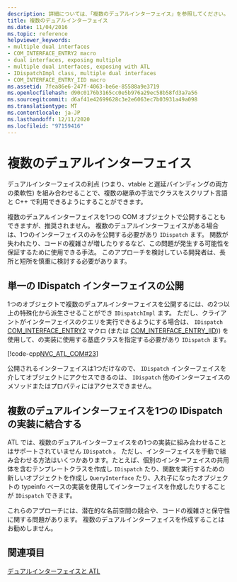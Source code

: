 ```yaml
---
description: 詳細については、「複数のデュアルインターフェイス」を参照してください。
title: 複数のデュアルインターフェイス
ms.date: 11/04/2016
ms.topic: reference
helpviewer_keywords:
- multiple dual interfaces
- COM_INTERFACE_ENTRY2 macro
- dual interfaces, exposing multiple
- multiple dual interfaces, exposing with ATL
- IDispatchImpl class, multiple dual interfaces
- COM_INTERFACE_ENTRY_IID macro
ms.assetid: 7fea86e6-247f-4063-be6e-85588a9e3719
ms.openlocfilehash: d90c0176b3165cc0e5b976a29ec58b58fd3a7a56
ms.sourcegitcommit: d6af41e42699628c3e2e6063ec7b03931a49a098
ms.translationtype: MT
ms.contentlocale: ja-JP
ms.lasthandoff: 12/11/2020
ms.locfileid: "97159416"
---
```

# <a name="multiple-dual-interfaces"></a>複数のデュアルインターフェイス

デュアルインターフェイスの利点 (つまり、vtable と遅延バインディングの両方の柔軟性) を組み合わせることで、複数の継承の手法でクラスをスクリプト言語と C++ で利用できるようにすることができます。

複数のデュアルインターフェイスを1つの COM オブジェクトで公開することもできますが、推奨されません。 複数のデュアルインターフェイスがある場合は、1つのインターフェイスのみを公開する必要があり `IDispatch` ます。 関数が失われたり、コードの複雑さが増したりするなど、この問題が発生する可能性を保証するために使用できる手法。 このアプローチを検討している開発者は、長所と短所を慎重に検討する必要があります。

## <a name="exposing-a-single-idispatch-interface"></a>単一の IDispatch インターフェイスの公開

1つのオブジェクトで複数のデュアルインターフェイスを公開するには、の2つ以上の特殊化から派生させることができ `IDispatchImpl` ます。 ただし、クライアントがインターフェイスのクエリを実行できるようにする場合は、 `IDispatch` [COM_INTERFACE_ENTRY2](reference/com-interface-entry-macros.md#com_interface_entry2) マクロ (または [COM_INTERFACE_ENTRY_IID](reference/com-interface-entry-macros.md#com_interface_entry_iid))) を使用して、の実装に使用する基底クラスを指定する必要があり `IDispatch` ます。

[!code-cpp[NVC_ATL_COM#23](../atl/codesnippet/cpp/multiple-dual-interfaces_1.h)]

公開されるインターフェイスは1つだけなので、 `IDispatch` インターフェイスを介してオブジェクトにアクセスできるのは、 `IDispatch` 他のインターフェイスのメソッドまたはプロパティにはアクセスできません。

## <a name="combining-multiple-dual-interfaces-into-a-single-implementation-of-idispatch"></a>複数のデュアルインターフェイスを1つの IDispatch の実装に結合する

ATL では、複数のデュアルインターフェイスをの1つの実装に組み合わせることはサポートされていません `IDispatch` 。 ただし、インターフェイスを手動で組み合わせる方法はいくつかあります。たとえば、個別のインターフェイスの共用体を含むテンプレートクラスを作成し `IDispatch` たり、関数を実行するための新しいオブジェクトを作成し `QueryInterface` たり、入れ子になったオブジェクトの typeinfo ベースの実装を使用してインターフェイスを作成したりすることが `IDispatch` できます。

これらのアプローチには、潜在的な名前空間の競合や、コードの複雑さと保守性に関する問題があります。 複数のデュアルインターフェイスを作成することはお勧めしません。

## <a name="see-also"></a>関連項目

[デュアルインターフェイスと ATL](../atl/dual-interfaces-and-atl.md)
